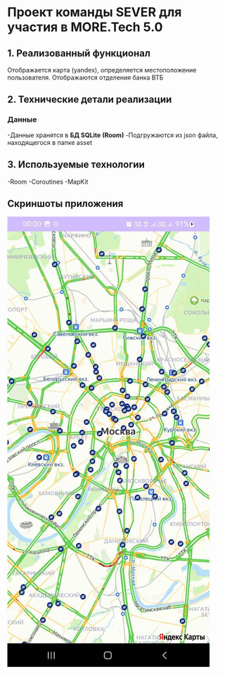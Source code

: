 # Проект команды SEVER для участия в MORE.Tech 5.0
## 1. Реализованный функционал
Отображается карта (yandex), определяется местоположение пользователя. Отображаются отделения банка ВТБ
## 2. Технические детали реализации
### Данные
-Данные хранятся в **БД SQLite (Room)**
-Подгружаются из json файла, находящегося в папке asset
## 3. Используемые технологии
-Room
-Coroutines
-MapKit
## Скриншоты приложения
![](app/src/main/res/drawable/photo_5285288739465187553_y.jpg)

